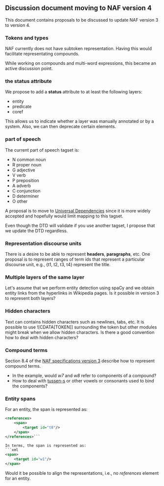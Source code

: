 ## Discussion document moving to NAF version 4

This document contains proposals to be discussed to update NAF version 3 to version 4.

### Tokens and types
NAF currently does not have subtoken representation.
Having this would facilitate representating compounds.

While working on compounds and multi-word expressions, 
this became an active discussion point.

### the status attribute 
We propose to add a **status** attribute to at least the following layers:
* entity
* predicate 
* coref

This allows us to indicate whether a layer was manually annotated or by a system.
Also, we can then deprecate certain elements.

### part of speech
The current part of speech tagset is:
* N common noun
* R proper noun
* G adjective
* V verb
* P preposition
* A adverb
* C conjunction
* D determiner
* O other

A proposal is to move to [Universal Dependencies](https://universaldependencies.org/) since it is
more widely accepted and hopefully would limit mapping to this tagset.

Even though the DTD will validate if you use another tagset, I propose that we update the DTD regardless.

### Representation discourse units
There is a desire to be able to represent **headers**, **paragraphs**, etc.
One proposal is to represent ranges of term ids that represent a particular discourse unit, e.g.,
{t1, t2, t3, t4} represent the title.

### Multiple layers of the same layer
Let's assume that we perform entity detection using spaCy and we obtain entity links from the hyperlinks in Wikipedia pages.
Is it possible in version 3 to represent both layers?

### Hidden characters
Text can contains hidden characters such as newlines, tabs, etc.
It is possible to use ![CDATA[TOKEN]] surrounding the token but other modules might break when we allow hidden characters.
Is there a good convention how to deal with hidden characters?

### Compound terms
Section 8.4 of the [NAF specifications version 3](https://github.com/newsreader/NAF/blob/master/naf.pdf)
describe how to represent compound terms. 
* In the example, would *w7* and *w8* refer to components of a compound?
* How to deal with [tussen-s](https://nl.wiktionary.org/wiki/tussen-s) or other vowels or consonants used to bind the components?

### Entity spans
For an entity, the span is represented as:
```xml 
<references>
    <span>
        <target id="t8"/>
    </span>
</references>```

In terms, the span is represented as:
```xml
<span>
    <target id="w1"/>
</span>
```

Would it be possible to align the representations, i.e., no *references* element for an entity.